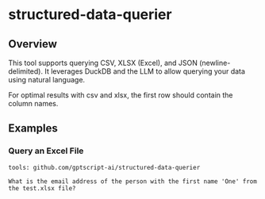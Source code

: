 # structured-data-querier

## Overview
This tool supports querying CSV, XLSX (Excel), and JSON (newline-delimited). It leverages DuckDB and the LLM to allow querying your data using natural language.

For optimal results with csv and xlsx, the first row should contain the column names.


## Examples

### Query an Excel File
```gptscript
tools: github.com/gptscript-ai/structured-data-querier

What is the email address of the person with the first name 'One' from the test.xlsx file?
```